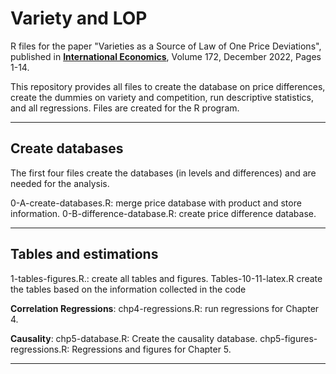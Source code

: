 # Variety and LOP

R files for the paper "Varieties as a Source of Law of One Price Deviations", published in [**International Economics**](https://doi.org/10.1016/j.inteco.2022.07.001), Volume 172, December 2022, Pages 1-14.

This repository provides all files to create the database on price differences, create the dummies on variety and competition, run descriptive statistics, and all regressions. Files are created for the R program.

--------------------- 

## Create databases

The first four files create the databases (in levels and differences) and are needed for the analysis.

0-A-create-databases.R: merge price database with product and store information.
0-B-difference-database.R: create price difference database.

--------------------- 

## Tables and estimations

1-tables-figures.R.: create all tables and figures.
Tables-10-11-latex.R create the tables based on the information collected in the code 

**Correlation Regressions**:
chp4-regressions.R: run regressions for Chapter 4.

**Causality**:
chp5-database.R: Create the causality database.
chp5-figures-regressions.R: Regressions and figures for Chapter 5. 


---------------------

